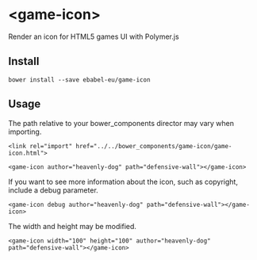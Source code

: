# \<game-icon\>
Render an icon for HTML5 games UI with Polymer.js

## Install
```
bower install --save ebabel-eu/game-icon
```

## Usage
The path relative to your bower_components director may vary when importing.

```
<link rel="import" href="../../bower_components/game-icon/game-icon.html">

<game-icon author="heavenly-dog" path="defensive-wall"></game-icon>
```

If you want to see more information about the icon, such as copyright, include a debug parameter.

```
<game-icon debug author="heavenly-dog" path="defensive-wall"></game-icon>
```

The width and height may be modified.

```
<game-icon width="100" height="100" author="heavenly-dog" path="defensive-wall"></game-icon>
```
